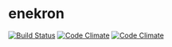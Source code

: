 enekron
=======
[![Build Status](https://travis-ci.org/umireon/enekron.svg?branch=master)](https://travis-ci.org/umireon/enekron)
[![Code Climate](https://img.shields.io/codeclimate/github/umireon/enekron.svg)](https://codeclimate.com/github/umireon/enekron)
[![Code Climate](https://img.shields.io/codeclimate/coverage/github/umireon/enekron.svg)](https://codeclimate.com/github/umireon/enekron)
